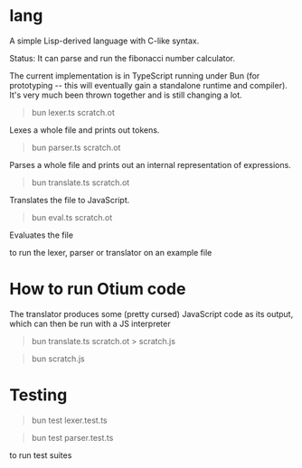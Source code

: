 # lang

A simple Lisp-derived language with C-like syntax.

Status: It can parse and run the fibonacci number calculator.

The current implementation is in TypeScript running under Bun (for prototyping -- this
will eventually gain a standalone runtime and compiler). It's very much been thrown together
and is still changing a lot.

> bun lexer.ts scratch.ot

Lexes a whole file and prints out tokens.

> bun parser.ts scratch.ot

Parses a whole file and prints out an internal representation of expressions.

> bun translate.ts scratch.ot

Translates the file to JavaScript.

> bun eval.ts scratch.ot

Evaluates the file 

to run the lexer, parser or translator on an example file

# How to run Otium code

The translator produces some (pretty cursed) JavaScript code as its output, which can then
be run with a JS interpreter

> bun translate.ts scratch.ot > scratch.js

> bun scratch.js

# Testing

> bun test lexer.test.ts

> bun test parser.test.ts

to run test suites
